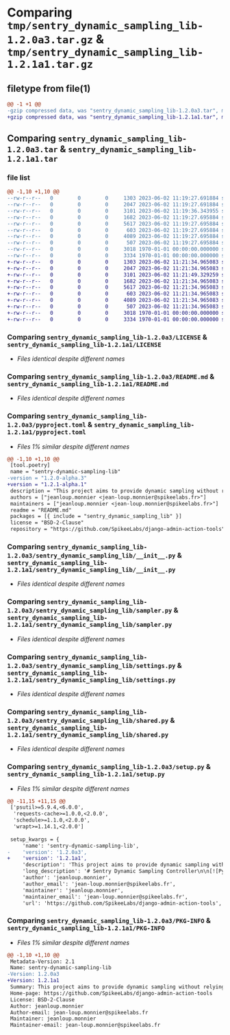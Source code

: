 # Comparing `tmp/sentry_dynamic_sampling_lib-1.2.0a3.tar.gz` & `tmp/sentry_dynamic_sampling_lib-1.2.1a1.tar.gz`

## filetype from file(1)

```diff
@@ -1 +1 @@
-gzip compressed data, was "sentry_dynamic_sampling_lib-1.2.0a3.tar", max compression
+gzip compressed data, was "sentry_dynamic_sampling_lib-1.2.1a1.tar", max compression
```

## Comparing `sentry_dynamic_sampling_lib-1.2.0a3.tar` & `sentry_dynamic_sampling_lib-1.2.1a1.tar`

### file list

```diff
@@ -1,10 +1,10 @@
--rw-r--r--   0        0        0     1303 2023-06-02 11:19:27.691884 sentry_dynamic_sampling_lib-1.2.0a3/LICENSE
--rw-r--r--   0        0        0     2047 2023-06-02 11:19:27.691884 sentry_dynamic_sampling_lib-1.2.0a3/README.md
--rw-r--r--   0        0        0     3101 2023-06-02 11:19:36.343955 sentry_dynamic_sampling_lib-1.2.0a3/pyproject.toml
--rw-r--r--   0        0        0     1682 2023-06-02 11:19:27.695884 sentry_dynamic_sampling_lib-1.2.0a3/sentry_dynamic_sampling_lib/__init__.py
--rw-r--r--   0        0        0     5617 2023-06-02 11:19:27.695884 sentry_dynamic_sampling_lib-1.2.0a3/sentry_dynamic_sampling_lib/sampler.py
--rw-r--r--   0        0        0      603 2023-06-02 11:19:27.695884 sentry_dynamic_sampling_lib-1.2.0a3/sentry_dynamic_sampling_lib/settings.py
--rw-r--r--   0        0        0     4089 2023-06-02 11:19:27.695884 sentry_dynamic_sampling_lib-1.2.0a3/sentry_dynamic_sampling_lib/shared.py
--rw-r--r--   0        0        0      507 2023-06-02 11:19:27.695884 sentry_dynamic_sampling_lib-1.2.0a3/sentry_dynamic_sampling_lib/utils.py
--rw-r--r--   0        0        0     3018 1970-01-01 00:00:00.000000 sentry_dynamic_sampling_lib-1.2.0a3/setup.py
--rw-r--r--   0        0        0     3334 1970-01-01 00:00:00.000000 sentry_dynamic_sampling_lib-1.2.0a3/PKG-INFO
+-rw-r--r--   0        0        0     1303 2023-06-02 11:21:34.965083 sentry_dynamic_sampling_lib-1.2.1a1/LICENSE
+-rw-r--r--   0        0        0     2047 2023-06-02 11:21:34.965083 sentry_dynamic_sampling_lib-1.2.1a1/README.md
+-rw-r--r--   0        0        0     3101 2023-06-02 11:21:49.329259 sentry_dynamic_sampling_lib-1.2.1a1/pyproject.toml
+-rw-r--r--   0        0        0     1682 2023-06-02 11:21:34.965083 sentry_dynamic_sampling_lib-1.2.1a1/sentry_dynamic_sampling_lib/__init__.py
+-rw-r--r--   0        0        0     5617 2023-06-02 11:21:34.965083 sentry_dynamic_sampling_lib-1.2.1a1/sentry_dynamic_sampling_lib/sampler.py
+-rw-r--r--   0        0        0      603 2023-06-02 11:21:34.965083 sentry_dynamic_sampling_lib-1.2.1a1/sentry_dynamic_sampling_lib/settings.py
+-rw-r--r--   0        0        0     4089 2023-06-02 11:21:34.965083 sentry_dynamic_sampling_lib-1.2.1a1/sentry_dynamic_sampling_lib/shared.py
+-rw-r--r--   0        0        0      507 2023-06-02 11:21:34.965083 sentry_dynamic_sampling_lib-1.2.1a1/sentry_dynamic_sampling_lib/utils.py
+-rw-r--r--   0        0        0     3018 1970-01-01 00:00:00.000000 sentry_dynamic_sampling_lib-1.2.1a1/setup.py
+-rw-r--r--   0        0        0     3334 1970-01-01 00:00:00.000000 sentry_dynamic_sampling_lib-1.2.1a1/PKG-INFO
```

### Comparing `sentry_dynamic_sampling_lib-1.2.0a3/LICENSE` & `sentry_dynamic_sampling_lib-1.2.1a1/LICENSE`

 * *Files identical despite different names*

### Comparing `sentry_dynamic_sampling_lib-1.2.0a3/README.md` & `sentry_dynamic_sampling_lib-1.2.1a1/README.md`

 * *Files identical despite different names*

### Comparing `sentry_dynamic_sampling_lib-1.2.0a3/pyproject.toml` & `sentry_dynamic_sampling_lib-1.2.1a1/pyproject.toml`

 * *Files 1% similar despite different names*

```diff
@@ -1,10 +1,10 @@
 [tool.poetry]
 name = "sentry-dynamic-sampling-lib"
-version = "1.2.0-alpha.3"
+version = "1.2.1-alpha.1"
 description = "This project aims to provide dynamic sampling without relying on Sentry Dynamic Sampling."
 authors = ["jeanloup.monnier <jean-loup.monnier@spikeelabs.fr>"]
 maintainers = ["jeanloup.monnier <jean-loup.monnier@spikeelabs.fr>"]
 readme = "README.md"
 packages = [{ include = "sentry_dynamic_sampling_lib" }]
 license = "BSD-2-Clause"
 repository = "https://github.com/SpikeeLabs/django-admin-action-tools"
```

### Comparing `sentry_dynamic_sampling_lib-1.2.0a3/sentry_dynamic_sampling_lib/__init__.py` & `sentry_dynamic_sampling_lib-1.2.1a1/sentry_dynamic_sampling_lib/__init__.py`

 * *Files identical despite different names*

### Comparing `sentry_dynamic_sampling_lib-1.2.0a3/sentry_dynamic_sampling_lib/sampler.py` & `sentry_dynamic_sampling_lib-1.2.1a1/sentry_dynamic_sampling_lib/sampler.py`

 * *Files identical despite different names*

### Comparing `sentry_dynamic_sampling_lib-1.2.0a3/sentry_dynamic_sampling_lib/settings.py` & `sentry_dynamic_sampling_lib-1.2.1a1/sentry_dynamic_sampling_lib/settings.py`

 * *Files identical despite different names*

### Comparing `sentry_dynamic_sampling_lib-1.2.0a3/sentry_dynamic_sampling_lib/shared.py` & `sentry_dynamic_sampling_lib-1.2.1a1/sentry_dynamic_sampling_lib/shared.py`

 * *Files identical despite different names*

### Comparing `sentry_dynamic_sampling_lib-1.2.0a3/setup.py` & `sentry_dynamic_sampling_lib-1.2.1a1/setup.py`

 * *Files 1% similar despite different names*

```diff
@@ -11,15 +11,15 @@
 ['psutil>=5.9.4,<6.0.0',
  'requests-cache>=1.0.0,<2.0.0',
  'schedule>=1.1.0,<2.0.0',
  'wrapt>=1.14.1,<2.0.0']
 
 setup_kwargs = {
     'name': 'sentry-dynamic-sampling-lib',
-    'version': '1.2.0a3',
+    'version': '1.2.1a1',
     'description': 'This project aims to provide dynamic sampling without relying on Sentry Dynamic Sampling.',
     'long_description': '# Sentry Dynamic Sampling Controller\n\n[![PyPI](https://img.shields.io/pypi/v/sentry-dynamic-sampling-lib?color=blue)](https://pypi.org/project/sentry-dynamic-sampling-lib/)\n![Tests Status](https://github.com/SpikeeLabs/sentry-dynamic-sampling-lib/actions/workflows/.github/workflows/tests.yml/badge.svg)\n[![codecov](https://codecov.io/gh/SpikeeLabs/sentry-dynamic-sampling-lib/branch/main/graph/badge.svg?token=RON7F8QTZX)](https://codecov.io/gh/SpikeeLabs/sentry-dynamic-sampling-lib)\n![PyPI - Python Version](https://img.shields.io/pypi/pyversions/sentry-dynamic-sampling-lib)\n![PyPI - License](https://img.shields.io/pypi/l/sentry-dynamic-sampling-lib)\n\n---\nThis project aims to provide dynamic sampling without relying on Sentry own\'s Dynamic Sampling.\nThis libs works by adding a `traces_sampler` callback to sentry.\nIn the background a thread fetch the data from the [controller](https://github.com/SpikeeLabs/sentry-dynamic-sampling-controller)\nIt\'s also able to ignore WSGI route an Celery task set in controller.\n\n\n\n\n\n## Usage\n```python\nimport sentry_sdk\nfrom sentry_dynamic_sampling_lib import init_wrapper\n\n# init sentry as usual\n# without traces_sampler and sample_rate param\nsentry_sdk.init(  # pylint: disable=E0110\n    dsn=SENTRY_DSN,\n    integrations=[],\n    environment=ENVIRONMENT,\n    release=SENTRY_RELEASE,\n)\n\n# hook sentry_dynamic_sampling_lib into sentry\ninit_wrapper()\n```\n\n\n## Configuration\nThe following environment variables can be used to configure the lib\n\n```bash\nSENTRY_CONTROLLER_HOST=none # (required, no default)\nSENTRY_CONTROLLER_PATH="/sentry/apps/{}/" # (optional, default to example)\nSENTRY_CONTROLLER_METRIC_PATH="/sentry/apps/{}/metrics/{}/" # (optional, default to example)\nSENTRY_CONTROLLER_POLL_INTERVAL=60 # (optional, default to example)\nSENTRY_CONTROLLER_METRIC_INTERVAL=600 # (optional, default to example)\n```\n\n\n\n\n## Development\n```bash\n# install deps\npoetry install\n\n# pre-commit\npoetry run pre-commit install --install-hook\npoetry run pre-commit install --install-hooks --hook-type commit-msg\n```\n',
     'author': 'jeanloup.monnier',
     'author_email': 'jean-loup.monnier@spikeelabs.fr',
     'maintainer': 'jeanloup.monnier',
     'maintainer_email': 'jean-loup.monnier@spikeelabs.fr',
     'url': 'https://github.com/SpikeeLabs/django-admin-action-tools',
```

### Comparing `sentry_dynamic_sampling_lib-1.2.0a3/PKG-INFO` & `sentry_dynamic_sampling_lib-1.2.1a1/PKG-INFO`

 * *Files 1% similar despite different names*

```diff
@@ -1,10 +1,10 @@
 Metadata-Version: 2.1
 Name: sentry-dynamic-sampling-lib
-Version: 1.2.0a3
+Version: 1.2.1a1
 Summary: This project aims to provide dynamic sampling without relying on Sentry Dynamic Sampling.
 Home-page: https://github.com/SpikeeLabs/django-admin-action-tools
 License: BSD-2-Clause
 Author: jeanloup.monnier
 Author-email: jean-loup.monnier@spikeelabs.fr
 Maintainer: jeanloup.monnier
 Maintainer-email: jean-loup.monnier@spikeelabs.fr
```

